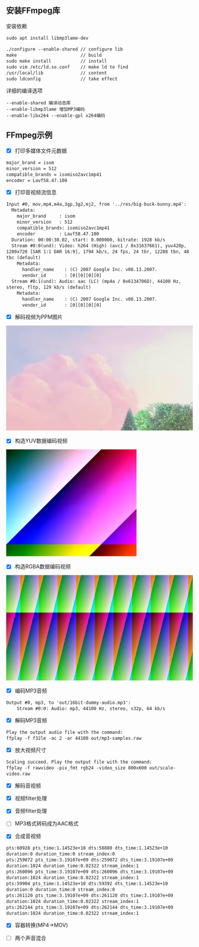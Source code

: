 ## 安装FFmpeg库

安装依赖

```
sudo apt install libmp3lame-dev
```

```
./configure --enable-shared // configure lib
make                        // build
sudo make install           // install
sudo vim /etc/ld.so.conf    // make ld to find
/usr/local/lib              // content
sudo ldconfig               // take effect
```

详细的编译选项

```
--enable-shared 编译动态库
--enable-libmp3lame 增加MP3编码
--enable-libx264 --enable-gpl x264编码
```

## FFmpeg示例

- [x] 打印多媒体文件元数据

```
major_brand = isom
minor_version = 512
compatible_brands = isomiso2avc1mp41
encoder = Lavf58.47.100
```

- [x] 打印音视频流信息

```
Input #0, mov,mp4,m4a,3gp,3g2,mj2, from '../res/big-buck-bunny.mp4':
  Metadata:
    major_brand     : isom
    minor_version   : 512
    compatible_brands: isomiso2avc1mp41
    encoder         : Lavf58.47.100
  Duration: 00:00:30.02, start: 0.000000, bitrate: 1928 kb/s
  Stream #0:0(und): Video: h264 (High) (avc1 / 0x31637661), yuv420p, 1280x720 [SAR 1:1 DAR 16:9], 1794 kb/s, 24 fps, 24 tbr, 12288 tbn, 48 tbc (default)
    Metadata:
      handler_name    : (C) 2007 Google Inc. v08.13.2007.
      vendor_id       : [0][0][0][0]
  Stream #0:1(und): Audio: aac (LC) (mp4a / 0x6134706D), 44100 Hz, stereo, fltp, 129 kb/s (default)
    Metadata:
      handler_name    : (C) 2007 Google Inc. v08.13.2007.
      vendor_id       : [0][0][0][0]
```

- [x] 解码视频为PPM图片

![解码图片](../res/video-decode-ppm.png)

- [x] 构造YUV数据编码视频

![编码视频](../res/yuv420p-encode.png)

- [x] 构造RGBA数据编码视频

![RGBA数据构造视频](../res/rgba-to-yuv420p.png)

- [x] 编码MP3音频

```
Output #0, mp3, to 'out/16bit-dummy-audio.mp3':
    Stream #0:0: Audio: mp3, 44100 Hz, stereo, s32p, 64 kb/s
```

- [x] 解码MP3音频

```
Play the output audio file with the command:
ffplay -f f32le -ac 2 -ar 44100 out/mp3-samples.raw
```
      
- [x] 放大视频尺寸

```
Scaling succeed. Play the output file with the command:
ffplay -f rawvideo -pix_fmt rgb24 -video_size 800x600 out/scale-video.raw
```

- [x] 解码音视频

- [x] 视频filter处理

- [x] 音频filter处理

- [ ] MP3格式转码成为AAC格式

- [x] 合成音视频

```
pts:60928 pts_time:1.14523e+10 dts:58880 dts_time:1.14523e+10 duration:0 duration_time:0 stream_index:0
pts:259072 pts_time:3.19107e+09 dts:259072 dts_time:3.19107e+09 duration:1024 duration_time:0.02322 stream_index:1
pts:260096 pts_time:3.19107e+09 dts:260096 dts_time:3.19107e+09 duration:1024 duration_time:0.02322 stream_index:1
pts:59904 pts_time:1.14523e+10 dts:59392 dts_time:1.14523e+10 duration:0 duration_time:0 stream_index:0
pts:261120 pts_time:3.19107e+09 dts:261120 dts_time:3.19107e+09 duration:1024 duration_time:0.02322 stream_index:1
pts:262144 pts_time:3.19107e+09 dts:262144 dts_time:3.19107e+09 duration:1024 duration_time:0.02322 stream_index:1
```

- [x] 容器转换(MP4->MOV)

- [ ] 两个声音混合
